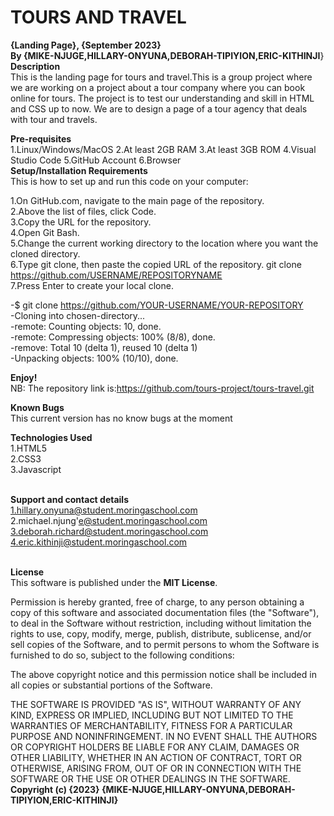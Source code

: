 # TOURS AND TRAVEL <br>

**{Landing Page}, {September 2023}<br>**
**By {MIKE-NJUGE,HILLARY-ONYUNA,DEBORAH-TIPIYION,ERIC-KITHINJI**}<br>
**Description**<br>
This is the landing page for tours and travel.This is a group project where we are working on a project about a tour company where you can book online for tours. The project is to test our understanding and skill in HTML and CSS up to now. We are to design a page of a tour agency  that deals with tour and travels.<br>


**Pre-requisites**<br>
1.Linux/Windows/MacOS
2.At least 2GB RAM
3.At least 3GB ROM
4.Visual Studio Code
5.GitHub Account
6.Browser <br>
**Setup/Installation Requirements** <br>
This is how to set up and run this code on your computer:<br>

1.On GitHub.com, navigate to the main page of the repository.<br>
2.Above the list of files, click Code.<br>
3.Copy the URL for the repository.<br>
4.Open Git Bash.<br>
5.Change the current working directory to the location where you want the cloned directory.<br>
6.Type git clone, then paste the copied URL of the repository. git clone https://github.com/USERNAME/REPOSITORYNAME<br>
7.Press Enter to create your local clone.<br>

-$ git clone https://github.com/YOUR-USERNAME/YOUR-REPOSITORY<br>
-Cloning into chosen-directory...<br>
-remote: Counting objects: 10, done.<br>
-remote: Compressing objects: 100% (8/8), done.<br>
-remove: Total 10 (delta 1), reused 10 (delta 1)<br>
-Unpacking objects: 100% (10/10), done.<br>

**Enjoy!** <br>
NB: The repository link is:https://github.com/tours-project/tours-travel.git<br>

**Known Bugs**<br>
This current version has no know bugs at the moment<br>

**Technologies Used**<br>
1.HTML5<br>
2.CSS3<br>
3.Javascript <br>
<br>

**Support and contact details**  <br>
1.hillary.onyuna@student.moringaschool.com <br>
2.michael.njung'e@student.moringaschool.com <br>
3.deborah.richard@student.moringaschool.com<br>
4.eric.kithinji@student.moringaschool.com <br>
<br>

**License**<br>
This software is published under the **MIT License**.<br>

Permission is hereby granted, free of charge, to any person obtaining
a copy of this software and associated documentation files (the
"Software"), to deal in the Software without restriction, including
without limitation the rights to use, copy, modify, merge, publish,
distribute, sublicense, and/or sell copies of the Software, and to
permit persons to whom the Software is furnished to do so, subject to
the following conditions:

The above copyright notice and this permission notice shall be
included in all copies or substantial portions of the Software.

THE SOFTWARE IS PROVIDED "AS IS", WITHOUT WARRANTY OF ANY KIND,
EXPRESS OR IMPLIED, INCLUDING BUT NOT LIMITED TO THE WARRANTIES OF
MERCHANTABILITY, FITNESS FOR A PARTICULAR PURPOSE AND
NONINFRINGEMENT. IN NO EVENT SHALL THE AUTHORS OR COPYRIGHT HOLDERS BE
LIABLE FOR ANY CLAIM, DAMAGES OR OTHER LIABILITY, WHETHER IN AN ACTION
OF CONTRACT, TORT OR OTHERWISE, ARISING FROM, OUT OF OR IN CONNECTION
WITH THE SOFTWARE OR THE USE OR OTHER DEALINGS IN THE SOFTWARE.
****Copyright (c) {2023}** {MIKE-NJUGE,HILLARY-ONYUNA,DEBORAH-TIPIYION,ERIC-KITHINJI}**


